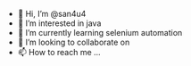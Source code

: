 - 👋 Hi, I’m @san4u4
- 👀 I’m interested in java
- 🌱 I’m currently learning selenium automation
- 💞️ I’m looking to collaborate on 
- 📫 How to reach me ...

<!---
san4u4/san4u4 is a ✨ special ✨ repository because its `README.md` (this file) appears on your GitHub profile.
You can click the Preview link to take a look at your changes.
--->
